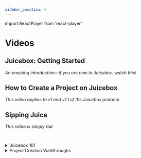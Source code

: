 ```yaml
---
sidebar_position: 6
---
```


import ReactPlayer from 'react-player'

# Videos

## Juicebox: Getting Started

*An amazing introduction—if you are new to Juicebox, watch this!*

<ReactPlayer controls url='https://youtu.be/hPPyuyii1Oo' />

## How to Create a Project on Juicebox

*This video applies to v1 and v1.1 of the Juicebox protocol*

<ReactPlayer controls url='https://youtu.be/R43XqPriS5M' />

## Sipping Juice

*This video is simply rad*

<ReactPlayer controls url='https://youtu.be/PpOtBhQghOg' />

<br/><details>
<summary>Juicebox 101</summary>

*Brief intros to important Juicebox concepts*

## Bonding Curve 101

<ReactPlayer controls url='https://youtu.be/dxqc3yMqi5M' /><br/>

## Overflow 101

<ReactPlayer controls url='https://youtu.be/9Mq5oDh0aBY' /><br/>

## Funding Cycles 101

<ReactPlayer controls url='https://youtu.be/jwPXusfwbXk' />

</details>

<details>
<summary>Project Creation Walkthroughs</summary>

*These videos may be out of date. If you have any questions, send a message in the Juicebox [Discord](https://www.discord.gg/juicebox).*

## Juicebox x DAOPlanet Onboarding

<ReactPlayer controls url='https://youtu.be/tJofIcdlHnU' /><br/>

## Juicebox Project Creation Tutorial with Jango (2021-12-03)

<ReactPlayer controls url='https://youtu.be/1wzT6ZO3nGU' />

</details>
